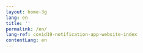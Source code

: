 ```yaml
---
layout: home-3g
lang: en
title: ''
permalink: /en/
lang-ref: covid19-notification-app-website-index
contentLang: en
---
```

